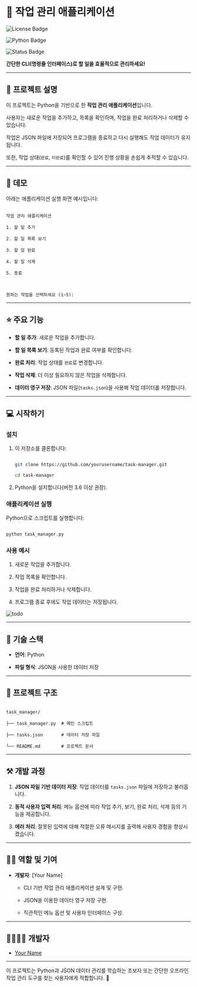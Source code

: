 # 📝 작업 관리 애플리케이션  



![License Badge](https://img.shields.io/badge/license-MIT-blue)  

![Python Badge](https://img.shields.io/badge/language-Python-green)  

![Status Badge](https://img.shields.io/badge/status-Active-brightgreen)  



**간단한 CLI(명령줄 인터페이스)로 할 일을 효율적으로 관리하세요!**



---



## 📖 프로젝트 설명  

이 프로젝트는 Python을 기반으로 한 **작업 관리 애플리케이션**입니다.  

사용자는 새로운 작업을 추가하고, 목록을 확인하며, 작업을 완료 처리하거나 삭제할 수 있습니다.  



작업은 JSON 파일에 저장되어 프로그램을 종료하고 다시 실행해도 작업 데이터가 유지됩니다.  

또한, 작업 상태(`완료`, `미완료`)를 확인할 수 있어 진행 상황을 손쉽게 추적할 수 있습니다.  



---



## 🐤 데모  



아래는 애플리케이션 실행 화면 예시입니다:  



```plaintext

작업 관리 애플리케이션

1. 할 일 추가  

2. 할 일 목록 보기  

3. 할 일 완료  

4. 할 일 삭제  

5. 종료  



원하는 작업을 선택하세요 (1~5):

```



---



## ⭐ 주요 기능  

- **할 일 추가**: 새로운 작업을 추가합니다.  

- **할 일 목록 보기**: 등록된 작업과 완료 여부를 확인합니다.  

- **완료 처리**: 작업 상태를 `완료`로 변경합니다.  

- **작업 삭제**: 더 이상 필요하지 않은 작업을 삭제합니다.  

- **데이터 영구 저장**: JSON 파일(`tasks.json`)을 사용해 작업 데이터를 저장합니다.  



---



## 💻 시작하기  



### 설치  

1. 이 저장소를 클론합니다:  

   ```bash

   git clone https://github.com/yourusername/task-manager.git

   cd task-manager

   ```



2. Python을 설치합니다(버전 3.6 이상 권장).



### 애플리케이션 실행  

Python으로 스크립트를 실행합니다:  

```bash

python task_manager.py

```



### 사용 예시  

1. 새로운 작업을 추가합니다.  

2. 작업 목록을 확인합니다.  

3. 작업을 완료 처리하거나 삭제합니다.  

4. 프로그램 종료 후에도 작업 데이터는 저장됩니다.  


![todo](https://github.com/user-attachments/assets/12f83774-04cf-41db-b6a6-5eb32df4db11)

---



## 🔧 기술 스택  

- **언어**: Python  

- **파일 형식**: JSON을 사용한 데이터 저장  



---



## 📂 프로젝트 구조  



```plaintext

task_manager/

├── task_manager.py  # 메인 스크립트

├── tasks.json       # 데이터 저장 파일

└── README.md        # 프로젝트 문서

```



---



## ⚒ 개발 과정  



1. **JSON 파일 기반 데이터 저장**: 작업 데이터를 `tasks.json` 파일에 저장하고 불러옵니다.  

2. **동적 사용자 입력 처리**: 메뉴 옵션에 따라 작업 추가, 보기, 완료 처리, 삭제 등의 기능을 제공합니다.  

3. **에러 처리**: 잘못된 입력에 대해 적절한 오류 메시지를 출력해 사용자 경험을 향상시켰습니다.  



---



## 👨‍💻 역할 및 기여  



- **개발자**: [Your Name]  

    - CLI 기반 작업 관리 애플리케이션 설계 및 구현.  

    - JSON을 이용한 데이터 영구 저장 구현.  

    - 직관적인 메뉴 옵션 및 사용자 인터페이스 구성.  



---



## 👨‍👩‍👧‍👦 개발자  



- [Your Name](https://github.com/yourusername)  



---



이 프로젝트는 Python과 JSON 데이터 관리를 학습하는 초보자 또는 간단한 오프라인 작업 관리 도구를 찾는 사용자에게 적합합니다. 🚀


